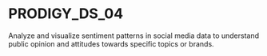 # PRODIGY_DS_04
Analyze and visualize sentiment patterns in social media data to understand public opinion and attitudes towards specific topics or brands.
